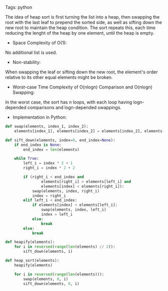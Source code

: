 Tags: python

The idea of heap sort is first turning the list into a heap, then swapping the root with the last leaf to prepend the sorted side, as well as sifting down the new root to maintain the heap condition. The sort repeats this, each time reducing the lenght of the heap by one element, until the heap is empty.

- Space Complexity of O(1):
   
No additional list is used.

- Non-stability:

When swapping the leaf or sifting down the new root, the element's order relative to its other equal elements might be broken.

- Worst-case Time Complexity of O(nlogn) Comparison and O(nlogn) Swapping:

In the worst case, the sort has n loops, with each loop having logn-depended comparisons and logn-depended swappings.

- Implementation in Python:

```python
def swap(elements, index_1, index_2):
    elements[index_1], elements[index_2] = elements[index_2], elements[index_1]

def sift_down(elements, index=0, end_index=None):
    if end_index is None:
        end_index = len(elements)

    while True:
        left_i = index * 2 + 1
        right_i = index * 2 + 2

        if (right_i < end_index and
                elements[right_i] > elements[left_i] and
                elements[index] < elements[right_i]):
            swap(elements, index, right_i)
            index = right_i
        elif left_i < end_index:
            if elements[index] < elements[left_i]:
                swap(elements, index, left_i)
                index = left_i
            else:
                break
        else:
            break

def heapify(elements):
    for i in reversed(range(len(elements) // 2)):
        sift_down(elements, i)

def heap_sort(elements):
    heapify(elements)

    for i in reversed(range(len(elements))):
        swap(elements, 0, i)
        sift_down(elements, 0, i)
```
